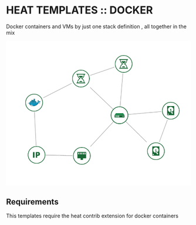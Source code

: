 # HEAT TEMPLATES :: DOCKER

Docker containers and VMs by just one stack definition , all together in the mix

![alt text](assets/stack_topology.png "Heat stack with docker resource")

## Requirements

This templates require the heat contrib extension for docker containers
